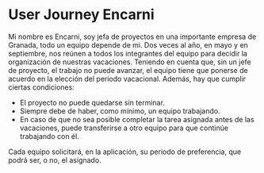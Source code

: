 # User Journey Encarni

Mi nombre es Encarni, soy jefa de proyectos en una importante empresa de
Granada, todo un equipo depende de mi.
Dos veces al año, en mayo y en septiembre, nos reúnen a
todos los integrantes del equipo para decidir la organización de nuestras
vacaciones.
Teniendo en cuenta que, sin un jefe de proyecto, el trabajo no puede avanzar,
el equipo tiene que ponerse de acuerdo en la elección del periodo vacacional.
Además, hay que cumplir ciertas condiciones:
* El proyecto no puede quedarse sin terminar.
* Siempre debe de haber, como mínimo, un equipo trabajando.
* En caso de que no sea posible completar la tarea asignada antes de las
vacaciones, puede transferirse a otro equipo para que continúe trabajando con
él.

Cada equipo solicitará, en la aplicación, su periodo de preferencia, que podrá
ser, o no, el asignado.
